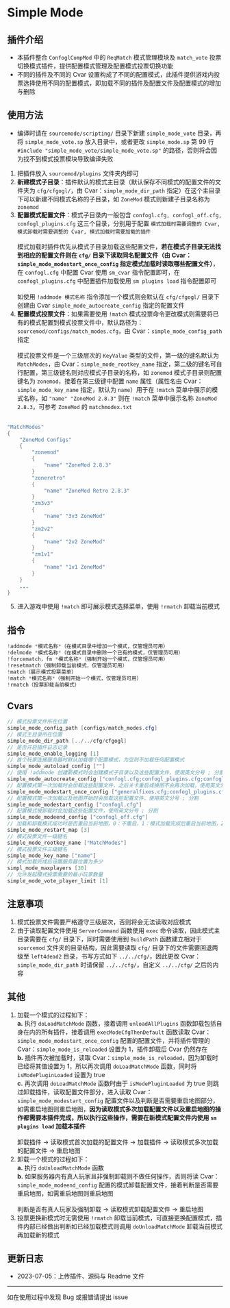 # Simple Mode

## 插件介绍
- 本插件整合 `ConfoglCompMod` 中的 `ReqMatch` 模式管理模块及 `match_vote` 投票切换模式插件，提供配置模式管理及配置模式投票切换功能
- 不同的插件及不同的 Cvar 设置构成了不同的配置模式，此插件提供游戏内投票选择使用不同的配置模式，即加载不同的插件及配置文件及配置模式的增加与删除

## 使用方法
- 编译时请在 `sourcemode/scripting/` 目录下新建 `simple_mode_vote` 目录，再将 `simple_mode_vote.sp` 放入目录中，或者更改 `simple_mode.sp` 第 99 行 `#include "simple_mode_vote/simple_mode_vote.sp"` 的路径，否则将会因为找不到模式投票模块导致编译失败

1. 把插件放入 `sourcemod/plugins` 文件夹内即可
2. **新建模式子目录**：插件默认的模式主目录（默认保存不同模式的配置文件的文件夹为 `cfg/cfgogl/`，由 Cvar：`simple_mode_dir_path` 指定）在这个主目录下可以新建不同模式名称的子目录，如 `ZoneMod` 模式则新建子目录名称为 `zonemod`
3. **配置模式配置文件**：模式子目录内一般包含 `confogl.cfg, confogl_off.cfg, confogl_plugins.cfg` 这三个目录，分别用于配置 `模式加载时需要调整的 Cvar, 模式卸载时需要调整的 Cvar, 模式加载时需要加载的插件`<br><br>模式加载时插件优先从模式子目录加载这些配置文件，**若在模式子目录无法找到相应的配置文件则在 `cfg/` 目录下读取同名配置文件（由 Cvar：`simple_mode_modestart_once_config` 指定模式加载时读取哪些配置文件）**，在 `confogl.cfg` 中配置 Cvar 使用 `sm_cvar` 指令配置即可，在 `confogl_plugins.cfg` 中配置插件加载使用 `sm plugins load` 指令配置即可<br><br>如使用 `!addmode 模式名称` 指令添加一个模式则会默认在 `cfg/cfgogl/` 目录下创建由 Cvar `simple_mode_autocreate_config` 指定的配置文件
4. **配置模式投票文件**：如果需要使用 `!match` 模式投票命令更改模式则需要将已有的模式配置到模式投票文件中，默认路径为：`sourcemod/configs/match_modes.cfg`，由 Cvar：`simple_mode_config_path` 指定<br><br>模式投票文件是一个三级层次的 `KeyValue` 类型的文件，第一级的键名默认为 `MatchModes`，由 Cvar：`simple_mode_rootkey_name` 指定，第二级的键名可自行配置，第三级键名则对应模式子目录的名称，如 `zonemod` 模式子目录则配置键名为 `zonemod`，接着在第三级键中配置 `name` 属性（属性名由 Cvar：`simple_mode_key_name` 指定，默认为 `name`）用于在 `!match` 菜单中展示的模式名称，如 `"name" "ZoneMod 2.8.3"` 则在 `!match` 菜单中展示名称 `ZoneMod 2.8.3`，可参考 `ZoneMod` 的 `matchmodex.txt`<br><br>
```java
"MatchModes"
{
    "ZoneMod Configs"
    {
        "zonemod"
        {
            "name" "ZoneMod 2.8.3"
        }
        "zoneretro"
        {
            "name" "ZoneMod Retro 2.8.3"
        }
        "zm3v3"
        {
            "name" "3v3 ZoneMod"
        }
        "zm2v2"
        {
            "name" "2v2 ZoneMod"
        }
        "zm1v1"
        {
            "name" "1v1 ZoneMod"
        }
    }
    ...
}
```
5. 进入游戏中使用 `!match` 即可展示模式选择菜单，使用 `!rmatch` 卸载当前模式

## 指令
```java
!addmode *模式名称*（在模式目录中增加一个模式，仅管理员可用）
!delmode *模式名称*（在模式目录中删除一个已有的模式，仅管理员可用）
!forcematch，fm *模式名称*（强制开始一个模式，仅管理员可用）
!resetmatch（强制卸载当前模式，仅管理员可用）
!match（展示模式投票菜单）
!match *模式名称*（强制开始一个模式，仅管理员可用）
!rmatch（投票卸载当前模式）
```

## Cvars
```java
// 模式投票文件所在位置
simple_mode_config_path [configs/match_modes.cfg]
// 模式主目录所在位置
simple_mode_dir_path [../../cfg/cfgogl]
// 是否开启插件日志记录
simple_mode_enable_logging [1]
// 首个玩家连接服务器时默认加载哪个配置模式，为空则不加载任何配置模式
simple_mode_autoload_config [""]
// 使用 !addmode 创建新模式时会创建模式子目录以及这些配置文件，使用英文分号 ; 分割
simple_mode_autocreate_config ["confogl.cfg;confogl_plugins.cfg;confogl_off.cfg;shared_plugins.cfg;shared_settings.cfg;shared_cvars.cfg"]
// 配置模式第一次加载时会加载这些配置文件，之后关卡重启或换图不会再次加载，使用英文分号 ; 分割
simple_mode_modestart_once_config ["generalfixes.cfg;confogl_plugins.cfg;sharedplugins.cfg"]
// 配置模式第一次加载以及地图开始时会加载这些配置文件，使用英文分号 ; 分割
simple_mode_modestart_config ["confogl.cfg"]
// 配置模式被卸载时会加载这些配置文件，使用英文分号 ; 分割
simple_mode_modeend_config ["confogl_off.cfg"]
// 加载和卸载模式成功时是否重启当前地图，0：不重启，1：模式加载完成后重启当前地图，2：模式卸载完成后重启当前地图，3：模式加载完成及卸载完成后都重启
simple_mode_restart_map [3]
// 模式投票文件一级键名
simple_mode_rootkey_name ["MatchModes"]
// 模式投票文件三级键名
simple_mode_key_name ["name"]
// 模式加载完成后设置服务器位置为多少
simpl_mode_maxplayers [30]
// 允许发起模式投票需要的最小玩家数量
simple_mode_vote_player_limit [1]
```

## 注意事项
1. 模式投票文件需要严格遵守三级层次，否则将会无法读取对应模式
2. 由于读取配置文件使用 `ServerCommand` 函数使用 `exec` 命令读取，因此模式主目录需要在 `cfg/` 目录下，同时需要使用到 `BuildPath` 函数建立相对于 `sourcemod` 文件夹的目录结构，因此需要读取 `cfg/` 目录下的文件需要回退两级至 `left4dead2` 目录，书写方式如下 `../../cfg/`，因此更改 Cvar：`simple_mode_dir_path` 时请保留 `../../cfg/`，自定义 `../../cfg/` 之后的内容

## 其他
1. 加载一个模式的过程如下：<br>**a.** 执行 `doLoadMatchMode` 函数，接着调用 `unloadAllPlugins` 函数卸载包括自身在内的所有插件，接着调用 `execModeCfgThenDefault` 函数读取 Cvar：`simple_mode_modestart_once_config` 配置的配置文件，并将插件管理的 Cvar：`simple_mode_is_reloaded` 设置为 1，插件卸载后 Cvar 仍然存在<br>**b.** 插件再次被加载时，读取 Cvar：`simple_mode_is_reloaded`，因为卸载时已经将其值设置为 1，所以再次调用 `doLoadMatchMode` 函数，同时将 `isModePluginLoaded` 设置为 true<br>**c.** 再次调用 `doLoadMatchMode` 函数时由于 `isModePluginLoaded` 为 true 则跳过卸载插件，读取配置文件部分，进入读取 Cvar：`simple_mode_modestart_config` 配置文件以及判断是否需要重启地图部分，如需重启地图则重启地图，**因为读取模式多次加载配置文件以及重启地图的操作都需要本插件完成，所以执行这些操作，需要在新模式配置文件内使用 `sm plugins load` 加载本插件**<br><br>卸载插件 -> 读取模式首次加载的配置文件 -> 加载插件 -> 读取模式多次加载的配置文件 -> 重启地图
2. 卸载一个模式的过程如下：<br>**a.** 执行 `doUnloadMatchMode` 函数<br>**b.** 如果服务器内有真人玩家且非强制卸载则不做任何操作，否则将读 Cvar：`simple_mode_modeend_config` 配置的模式卸载配置文件，接着判断是否需要重启地图，如需重启地图则重启地图<br><br>判断是否有真人玩家及强制卸载 -> 读取模式卸载配置文件 -> 重启地图
3. 投票更换新模式时无需使用 `!rmatch` 卸载当前模式，可直接更换配置模式，插件内部已经做出判断如已经加载模式则调用 `doUnloadMatchMode` 卸载当前模式再加载新的模式

## 更新日志
- 2023-07-05：上传插件、源码与 Readme 文件

---
如在使用过程中发现 Bug 或报错请提出 issue